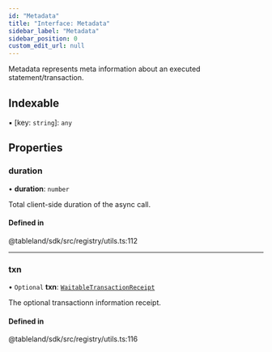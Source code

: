 ```yaml
---
id: "Metadata"
title: "Interface: Metadata"
sidebar_label: "Metadata"
sidebar_position: 0
custom_edit_url: null
---
```


Metadata represents meta information about an executed statement/transaction.

## Indexable

▪ [key: `string`]: `any`

## Properties

### duration

• **duration**: `number`

Total client-side duration of the async call.

#### Defined in

@tableland/sdk/src/registry/utils.ts:112

___

### txn

• `Optional` **txn**: [`WaitableTransactionReceipt`](../modules.md#waitabletransactionreceipt)

The optional transactionn information receipt.

#### Defined in

@tableland/sdk/src/registry/utils.ts:116
